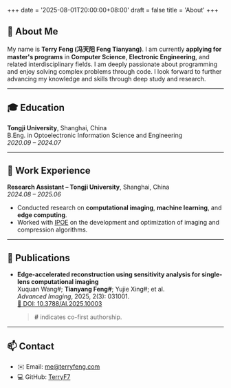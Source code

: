 +++
date = '2025-08-01T20:00:00+08:00'
draft = false
title = 'About'
+++

## 👋 About Me

My name is **Terry Feng (冯天阳 Feng Tianyang)**. I am currently **applying for master's programs** in **Computer Science**, **Electronic Engineering**, and related interdisciplinary fields. I am deeply passionate about programming and enjoy solving complex problems through code. I look forward to further advancing my knowledge and skills through deep study and research.

---

## 🎓 Education

**Tongji University**, Shanghai, China  
B.Eng. in Optoelectronic Information Science and Engineering  
*2020.09 – 2024.07*

---

## 💼 Work Experience

**Research Assistant – Tongji University**, Shanghai, China  
*2024.08 – 2025.06*  

- Conducted research on **computational imaging**, **machine learning**, and **edge computing**.  
- Worked with [IPOE](https://ipoe.tongji.edu.cn/en/) on the development and optimization of imaging and compression algorithms.

---

## 🔬 Publications

- **Edge-accelerated reconstruction using sensitivity analysis for single-lens computational imaging**  
  Xuquan Wang#; **Tianyang Feng#**; Yujie Xing#; et al.  
  *Advanced Imaging*, 2025, 2(3): 031001.  
  [📄 DOI: 10.3788/AI.2025.10003](http://dx.doi.org/10.3788/AI.2025.10003)  
  > **#** indicates co-first authorship.

---

## 📫 Contact

- ✉️ Email: [me@terryfeng.com](mailto:me@terryfeng.com)  
- 💻 GitHub: [TerryF7](https://github.com/TerryF7)
